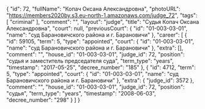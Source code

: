 {
    "id": 72,
    "fullName": "Копач Оксана Александровна",
    "photoURL": "https://members2020by.s3.eu-north-1.amazonaws.com/judge_72",
    "tags": [
        "criminal"
    ],
    "comment": "",
    "layout": "judge",
    "title": "Судья Копач Оксана Александровна",
    "court": null,
    "previousCourt": {
        "id": "01-003-03-01",
        "name": "суд Барановичского района и г. Барановичи"
    },
    "career": [
        {
            "id": 59105,
            "term": 5,
            "type": "appointed",
            "court": {
                "id": "01-003-03-01",
                "name": "суд Барановичского района и г. Барановичи"
            },
            "extra": [],
            "comment": "",
            "house_id": "01-003-03-01",
            "judge_id": 72,
            "position": "судья и заместитель председателя суда",
            "term_type": "years",
            "timestamp": "2017-05-25",
            "decree_number": "185"
        },
        {
            "id": 4712,
            "term": 5,
            "type": "appointed",
            "court": {
                "id": "01-003-03-01",
                "name": "суд Барановичского района и г. Барановичи"
            },
            "extra": {
                "judge_id": 3572
            },
            "comment": "",
            "house_id": "01-003-03-01",
            "judge_id": 72,
            "position": "судья",
            "term_type": "years",
            "timestamp": "2008-06-03",
            "decree_number": "298"
        }
    ]
}